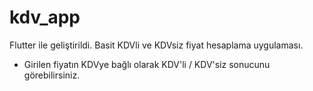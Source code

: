 # kdv_app
Flutter ile geliştirildi.
Basit KDVli ve KDVsiz fiyat hesaplama uygulaması.
- Girilen fiyatın KDVye bağlı olarak KDV'li / KDV'siz sonucunu görebilirsiniz.


